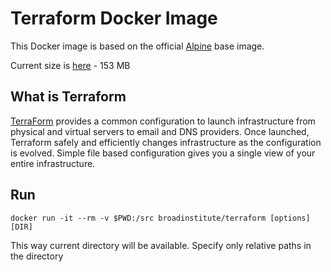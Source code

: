 # Terraform Docker Image

This Docker image is based on the official [Alpine](http://www.alpinelinux.org/) base image.

Current size is [here](https://hub.docker.com/r/sjevs/docker-terraform/tags/) - 153 MB

## What is Terraform

[TerraForm](http://www.terraform.io/) provides a common configuration to launch infrastructure from physical and virtual servers to email and DNS providers. Once launched, Terraform safely and efficiently changes infrastructure as the configuration is evolved.
Simple file based configuration gives you a single view of your entire infrastructure.

## Run

```
docker run -it --rm -v $PWD:/src broadinstitute/terraform [options] [DIR]
```

This way current directory will be available. Specify only relative paths in the directory
